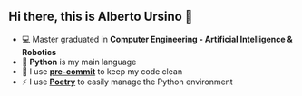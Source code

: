 ## Hi there, this is Alberto Ursino 👋

- 💻 Master graduated in **Computer Engineering - Artificial Intelligence & Robotics**
- 🐍 **Python** is my main language
- 🧼 I use **[pre-commit](https://pre-commit.com/)** to keep my code clean
- ⚡ I use **[Poetry](https://python-poetry.org/)** to easily manage the Python environment
<!--- 
---
<div align="center">

![](https://komarev.com/ghpvc/?username=albertoursino&color=blueviolet&style=for-the-badge)

</div>
<!--- 
emoji: https://www.webfx.com/tools/emoji-cheat-sheet/
-->
